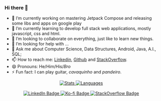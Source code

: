 ### Hi there 👋

- 🔭 I’m currently working on mastering Jetpack Compose and releasing some libs and apps on google play
- 🌱 I’m currently learning to develop full stack web applications, mostly javascript, css and html.
- 👯 I’m looking to collaborate on everything, just like to learn new things.
- 🤔 I’m looking for help with ...
- 💬 Ask me about Computer Science, Data Structures, Android, Java, A.I., SQL;
- 📫 How to reach me: [Linkedin](https://www.linkedin.com/in/ygorluizfrazao/), [Github](https://github.com/ygorluizfrazao) and [StackOverflow](https://stackoverflow.com/users/8331852).
- 😄 Pronouns: He/Him/His/_Bro_
- ⚡ Fun fact: I can play guitar, _cavaquinho_ and _pandeiro_.


<div id="stats" align="center">
  <a href="https://github.com/anuraghazra/github-readme-stats">
    <img src="https://github-readme-stats.vercel.app/api?username=ygorluizfrazao&count_private=true&show_icons=true&theme=radical" alt="Stats"/>
  </a>
  <a href="https://github.com/anuraghazra/github-readme-stats">
    <img src="https://github-readme-stats.vercel.app/api/top-langs/?username=ygorluizfrazaot&theme=radical&layout=compact" alt="Languages"/>
  </a>
</div>
<br/>
<div id="badges" align="center">
  <a href="https://www.linkedin.com/in/ygorluizfrazao/">
    <img src="https://img.shields.io/badge/LinkedIn-blue?style=flat&logo=linkedin&logoColor=white" alt="LinkedIn Badge"/>
  </a>
  <a href="https://ko-fi.com/ygorfrazao">
    <img src="https://img.shields.io/badge/Kofi-blue?style=flat&logo=kofi&logoColor=white" alt="Ko-fi Badge"/>
  </a>
    <a href="https://meta.stackoverflow.com/users/8331852/ygor-frazão">
    <img src="https://img.shields.io/badge/stack%20overflow-FE7A16?logo=stack-overflow&logoColor=white" alt="StackOverflow Badge"/>
  </a>
</div>
